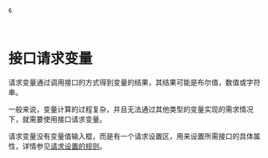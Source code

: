 ```index
6
```
```tag

```
```summary
```

# 接口请求变量

请求变量通过调用接口的方式得到变量的结果，其结果可能是布尔值，数值或字符串。

一般来说，变量计算的过程复杂，并且无法通过其他类型的变量实现的需求情况下，就需要使用接口请求变量。

请求变量没有变量值输入框，而是有一个请求设置区，用来设置所需接口的具体属性，详情参见[请求设置的规则](../advance-topic/request.md)。
